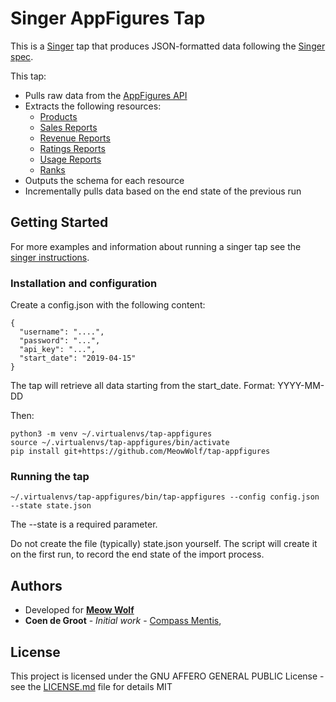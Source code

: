 # Singer AppFigures Tap

This is a [Singer](https://singer.io) tap that produces JSON-formatted data
following the [Singer
spec](https://github.com/singer-io/getting-started/).

This tap:

- Pulls raw data from the [AppFigures API](https://docs.appfigures.com/)
- Extracts the following resources:
  - [Products](https://docs.appfigures.com/products)
  - [Sales Reports](https://docs.appfigures.com/api/reference/v2/sales)
  - [Revenue Reports](https://docs.appfigures.com/api/reference/v2/revenue)
  - [Ratings Reports](https://docs.appfigures.com/api/reference/v2/reports-ratings)
  - [Usage Reports](https://docs.appfigures.com/api/reference/v2/usage)
  - [Ranks](https://docs.appfigures.com/api/reference/v2/ranks)
- Outputs the schema for each resource
- Incrementally pulls data based on the end state of the previous run


## Getting Started

For more examples and information about running a singer tap see the [singer instructions](https://github.com/singer-io/getting-started/blob/master/docs/RUNNING_AND_DEVELOPING.md). 

### Installation and configuration
Create a config.json with the following content:
```
{
  "username": "....",
  "password": "...",
  "api_key": "...",
  "start_date": "2019-04-15"
}
```

The tap will retrieve all data starting from the start_date. Format: YYYY-MM-DD

Then:
```
python3 -m venv ~/.virtualenvs/tap-appfigures
source ~/.virtualenvs/tap-appfigures/bin/activate
pip install git+https://github.com/MeowWolf/tap-appfigures
```

### Running the tap
```~/.virtualenvs/tap-appfigures/bin/tap-appfigures --config config.json --state state.json```

The --state is a required parameter. 

Do not create the file (typically) state.json yourself. The script will create it on the first run, to record the end state of the import process.

## Authors

* Developed for [**Meow Wolf**](https://meowwolf.com/)
* **Coen de Groot** - *Initial work* - [Compass Mentis](http://www.compassmentis.com/),

## License

This project is licensed under the GNU AFFERO GENERAL PUBLIC License - see the [LICENSE.md](LICENSE.md) file for details
MIT